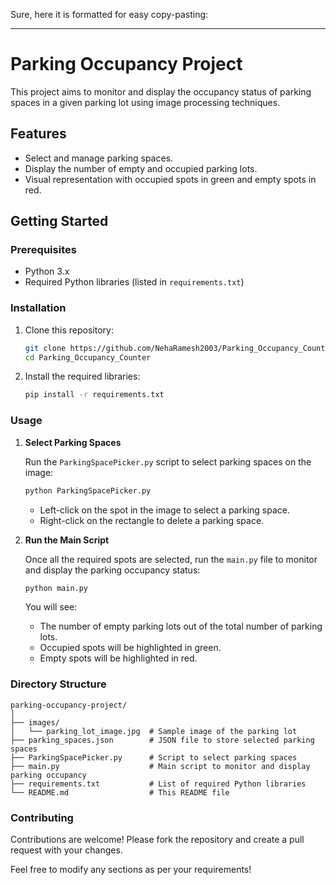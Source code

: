 Sure, here it is formatted for easy copy-pasting:

---

# Parking Occupancy Project

This project aims to monitor and display the occupancy status of parking spaces in a given parking lot using image processing techniques.

## Features

- Select and manage parking spaces.
- Display the number of empty and occupied parking lots.
- Visual representation with occupied spots in green and empty spots in red.

## Getting Started

### Prerequisites

- Python 3.x
- Required Python libraries (listed in `requirements.txt`)

### Installation

1. Clone this repository:

    ```bash
    git clone https://github.com/NehaRamesh2003/Parking_Occupancy_Counter.git
    cd Parking_Occupancy_Counter
    
    ```

2. Install the required libraries:

    ```bash
    pip install -r requirements.txt
    ```

### Usage

1. **Select Parking Spaces**

    Run the `ParkingSpacePicker.py` script to select parking spaces on the image:

    ```bash
    python ParkingSpacePicker.py
    ```

    - Left-click on the spot in the image to select a parking space.
    - Right-click on the rectangle to delete a parking space.

2. **Run the Main Script**

    Once all the required spots are selected, run the `main.py` file to monitor and display the parking occupancy status:

    ```bash
    python main.py
    ```

    You will see:
    - The number of empty parking lots out of the total number of parking lots.
    - Occupied spots will be highlighted in green.
    - Empty spots will be highlighted in red.

### Directory Structure

```plaintext
parking-occupancy-project/
│
├── images/
│   └── parking_lot_image.jpg  # Sample image of the parking lot
├── parking_spaces.json        # JSON file to store selected parking spaces
├── ParkingSpacePicker.py      # Script to select parking spaces
├── main.py                    # Main script to monitor and display parking occupancy
├── requirements.txt           # List of required Python libraries
└── README.md                  # This README file
```

### Contributing

Contributions are welcome! Please fork the repository and create a pull request with your changes.

Feel free to modify any sections as per your requirements!
